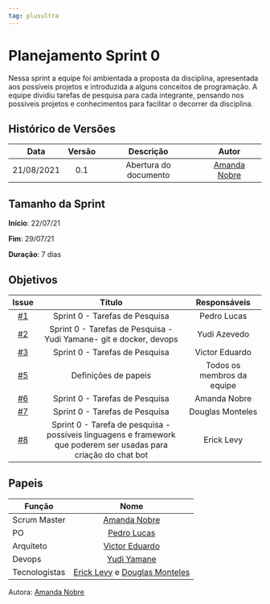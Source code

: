 ```yaml
---
tag: plusultra
---
```

# Planejamento Sprint 0

Nessa sprint a equipe foi ambientada a proposta da disciplina, apresentada aos possíveis projetos e introduzida a alguns conceitos de programação.
A equipe dividiu tarefas de pesquisa para cada integrante, pensando nos possíveis projetos e conhecimentos para facilitar o decorrer da disciplina.

## Histórico de Versões


| Data       | Versão | Descrição                      | Autor             |
| :--------: | :----: | :----------:                   | :---------------: |
| 21/08/2021 |    0.1   | Abertura do documento | [Amanda Nobre](https://github.com/AmandaNbr)|

## Tamanho da Sprint

**Início**: 22/07/21

**Fim**: 29/07/21

**Duração**: 7 dias

## Objetivos

| Issue |            Título            |        Responsáveis         | 
|:-------:|:----------------------------:|:-----------------------------:|
| [#1](https://github.com/fga-eps-mds/2021-1-Bot/issues/1) | Sprint 0 - Tarefas de Pesquisa | Pedro Lucas |
| [#2](https://github.com/fga-eps-mds/2021-1-Bot/issues/2) | Sprint 0 - Tarefas de Pesquisa - Yudi Yamane- git e docker, devops | Yudi Azevedo |
| [#3](https://github.com/fga-eps-mds/2021-1-Bot/issues/3) | Sprint 0 - Tarefas de Pesquisa | Victor Eduardo |
| [#5](https://github.com/fga-eps-mds/2021-1-Bot/issues/5) | Definições de papeis  | Todos os membros da equipe |
| [#6](https://github.com/fga-eps-mds/2021-1-Bot/issues/6) | Sprint 0 - Tarefas de Pesquisa | Amanda Nobre |
| [#7](https://github.com/fga-eps-mds/2021-1-Bot/issues/7) | Sprint 0 - Tarefas de Pesquisa | Douglas Monteles |
| [#8](https://github.com/fga-eps-mds/2021-1-Bot/issues/8) | Sprint 0 - Tarefa de pesquisa - possíveis linguagens e framework que poderem ser usadas para criação do chat bot | Erick Levy |


## Papeis

|      Função      |            Nome            |
|------------------|:--------------------------:|
| Scrum Master | [Amanda Nobre](https://github.com/AmandaNbr) |
| PO | [Pedro Lucas](https://github.com/PedroLSF) |
| Arquiteto | [Victor Eduardo](https://github.com/victorear05) |
| Devops | [Yudi Yamane](https://github.com/yudi-azvd) |
| Tecnologistas | [Erick Levy](https://github.com/Ericklevy) e [Douglas Monteles](https://github.com/DouglasMonteles) |

Autora: [Amanda Nobre](https://github.com/AmandaNbr)
